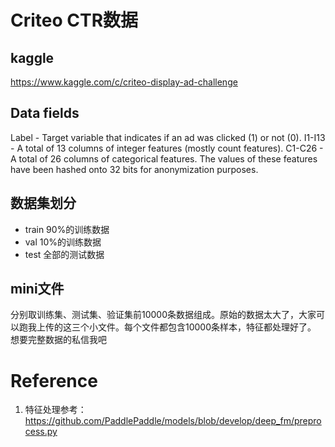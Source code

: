 # Criteo CTR数据

## kaggle
https://www.kaggle.com/c/criteo-display-ad-challenge

## Data fields
Label - Target variable that indicates if an ad was clicked (1) or not (0).
I1-I13 - A total of 13 columns of integer features (mostly count features).
C1-C26 - A total of 26 columns of categorical features. The values of these features have been hashed onto 32 bits for anonymization purposes. 

## 数据集划分
* train 90%的训练数据
* val 10%的训练数据
* test 全部的测试数据

## mini文件
分别取训练集、测试集、验证集前10000条数据组成。原始的数据太大了，大家可以跑我上传的这三个小文件。每个文件都包含10000条样本，特征都处理好了。
想要完整数据的私信我吧


# Reference
1. 特征处理参考：https://github.com/PaddlePaddle/models/blob/develop/deep_fm/preprocess.py
